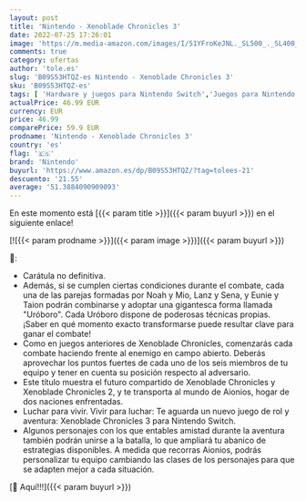 ```yaml
---
layout: post
title: 'Nintendo - Xenoblade Chronicles 3'
date: 2022-07-25 17:26:01
image: 'https://m.media-amazon.com/images/I/51YFroKeJNL._SL500_._SL400_.jpg'
comments: true
category: ofertas
author: 'tole.es'
slug: 'B09S53HTQZ-es Nintendo - Xenoblade Chronicles 3'
sku: 'B09S53HTQZ-es'
tags: [ 'Hardware y juegos para Nintendo Switch','Juegos para Nintendo Switch','Videojuegos','nintendo','🇪🇸', ]
actualPrice: 46.99 EUR
currency: EUR
price: 46.99
comparePrice: 59.9 EUR
prodname: 'Nintendo - Xenoblade Chronicles 3'
country: 'es'
flag: '🇪🇸'
brand: 'Nintendo'
buyurl: 'https://www.amazon.es/dp/B09S53HTQZ/?tag=tolees-21'
descuento: '21.55'
average: '51.3884090909093'
---
```


En este momento está [{{< param title >}}]({{< param buyurl >}}) en el siguiente enlace!

[![{{< param prodname >}}]({{< param image >}})]({{< param buyurl >}})

🔎:

- Carátula no definitiva.
- Además, si se cumplen ciertas condiciones durante el combate, cada una de las parejas formadas por Noah y Mio, Lanz y Sena, y Eunie y Taion podrán combinarse y adoptar una gigantesca forma llamada "Uróboro". Cada Uróboro dispone de poderosas técnicas propias. ¡Saber en qué momento exacto transformarse puede resultar clave para ganar el combate!
- Como en juegos anteriores de Xenoblade Chronicles, comenzarás cada combate haciendo frente al enemigo en campo abierto. Deberás aprovechar los puntos fuertes de cada uno de los seis miembros de tu equipo y tener en cuenta su posición respecto al adversario.
- Este título muestra el futuro compartido de Xenoblade Chronicles y Xenoblade Chronicles 2, y te transporta al mundo de Aionios, hogar de dos naciones enfrentadas.
- Luchar para vivir. Vivir para luchar: Te aguarda un nuevo juego de rol y aventura: Xenoblade Chronicles 3 para Nintendo Switch.
- Algunos personajes con los que entables amistad durante la aventura también podrán unirse a la batalla, lo que ampliará tu abanico de estrategias disponibles. A medida que recorras Aionios, podrás personalizar tu equipo cambiando las clases de los personajes para que se adapten mejor a cada situación.

[🛒 Aquí!!!]({{< param buyurl >}})
